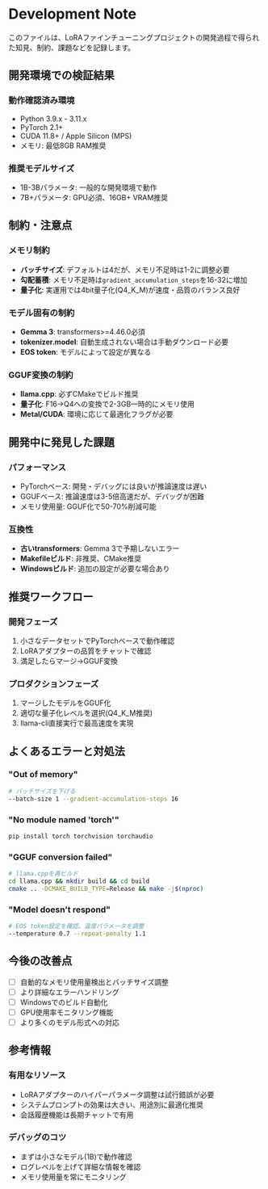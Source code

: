 # Development Note

このファイルは、LoRAファインチューニングプロジェクトの開発過程で得られた知見、制約、課題などを記録します。

## 開発環境での検証結果

### 動作確認済み環境
- Python 3.9.x - 3.11.x
- PyTorch 2.1+
- CUDA 11.8+ / Apple Silicon (MPS)
- メモリ: 最低8GB RAM推奨

### 推奨モデルサイズ
- 1B-3Bパラメータ: 一般的な開発環境で動作
- 7B+パラメータ: GPU必須、16GB+ VRAM推奨

## 制約・注意点

### メモリ制約
- **バッチサイズ**: デフォルトは4だが、メモリ不足時は1-2に調整必要
- **勾配蓄積**: メモリ不足時は`gradient_accumulation_steps`を16-32に増加
- **量子化**: 実運用では4bit量子化(Q4_K_M)が速度・品質のバランス良好

### モデル固有の制約
- **Gemma 3**: transformers>=4.46.0必須
- **tokenizer.model**: 自動生成されない場合は手動ダウンロード必要
- **EOS token**: モデルによって設定が異なる

### GGUF変換の制約
- **llama.cpp**: 必ずCMakeでビルド推奨
- **量子化**: F16→Q4への変換で2-3GB一時的にメモリ使用
- **Metal/CUDA**: 環境に応じて最適化フラグが必要

## 開発中に発見した課題

### パフォーマンス
- PyTorchベース: 開発・デバッグには良いが推論速度は遅い
- GGUFベース: 推論速度は3-5倍高速だが、デバッグが困難
- メモリ使用量: GGUF化で50-70%削減可能

### 互換性
- **古いtransformers**: Gemma 3で予期しないエラー
- **Makefileビルド**: 非推奨、CMake推奨
- **Windowsビルド**: 追加の設定が必要な場合あり

## 推奨ワークフロー

### 開発フェーズ
1. 小さなデータセットでPyTorchベースで動作確認
2. LoRAアダプターの品質をチャットで確認
3. 満足したらマージ→GGUF変換

### プロダクションフェーズ
1. マージしたモデルをGGUF化
2. 適切な量子化レベルを選択(Q4_K_M推奨)
3. llama-cli直接実行で最高速度を実現

## よくあるエラーと対処法

### "Out of memory"
```bash
# バッチサイズを下げる
--batch-size 1 --gradient-accumulation-steps 16
```

### "No module named 'torch'"
```bash
pip install torch torchvision torchaudio
```

### "GGUF conversion failed"
```bash
# llama.cppを再ビルド
cd llama.cpp && mkdir build && cd build
cmake .. -DCMAKE_BUILD_TYPE=Release && make -j$(nproc)
```

### "Model doesn't respond"
```bash
# EOS token設定を確認、温度パラメータを調整
--temperature 0.7 --repeat-penalty 1.1
```

## 今後の改善点

- [ ] 自動的なメモリ使用量検出とバッチサイズ調整
- [ ] より詳細なエラーハンドリング
- [ ] Windowsでのビルド自動化
- [ ] GPU使用率モニタリング機能
- [ ] より多くのモデル形式への対応

## 参考情報

### 有用なリソース
- LoRAアダプターのハイパーパラメータ調整は試行錯誤が必要
- システムプロンプトの効果は大きい、用途別に最適化推奨
- 会話履歴機能は長期チャットで有用

### デバッグのコツ
- まずは小さなモデル(1B)で動作確認
- ログレベルを上げて詳細な情報を確認
- メモリ使用量を常にモニタリング 

